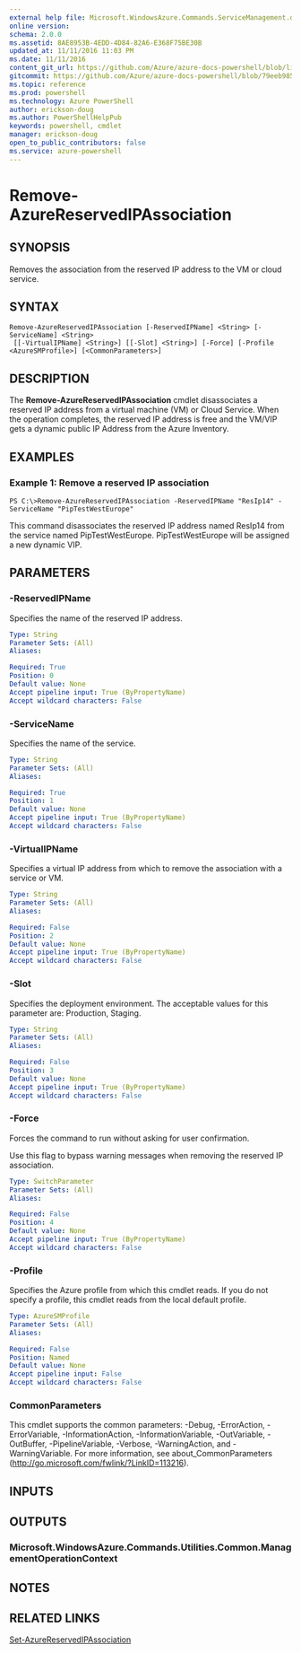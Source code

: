 ```yaml
---
external help file: Microsoft.WindowsAzure.Commands.ServiceManagement.dll-Help.xml
online version: 
schema: 2.0.0
ms.assetid: 8AE8953B-4EDD-4D84-82A6-E368F75BE30B
updated_at: 11/11/2016 11:03 PM
ms.date: 11/11/2016
content_git_url: https://github.com/Azure/azure-docs-powershell/blob/live/azureps-cmdlets-docs/ServiceManagement/Azure.Service/v3.0.0/Remove-AzureReservedIPAssociation.md
gitcommit: https://github.com/Azure/azure-docs-powershell/blob/79eeb985ea480979357fb4695832a0c3d29a48bf/azureps-cmdlets-docs/ServiceManagement/Azure.Service/v3.0.0/Remove-AzureReservedIPAssociation.md
ms.topic: reference
ms.prod: powershell
ms.technology: Azure PowerShell
author: erickson-doug
ms.author: PowerShellHelpPub
keywords: powershell, cmdlet
manager: erickson-doug
open_to_public_contributors: false
ms.service: azure-powershell
---
```


# Remove-AzureReservedIPAssociation

## SYNOPSIS
Removes the association from the reserved IP address to the VM or cloud service.

## SYNTAX

```
Remove-AzureReservedIPAssociation [-ReservedIPName] <String> [-ServiceName] <String>
 [[-VirtualIPName] <String>] [[-Slot] <String>] [-Force] [-Profile <AzureSMProfile>] [<CommonParameters>]
```

## DESCRIPTION
The **Remove-AzureReservedIPAssociation** cmdlet disassociates a reserved IP address from a virtual machine (VM) or Cloud Service.
When the operation completes, the reserved IP address is free and the VM/VIP gets a dynamic public IP Address from the Azure Inventory.

## EXAMPLES

### Example 1: Remove a reserved IP association
```
PS C:\>Remove-AzureReservedIPAssociation -ReservedIPName "ResIp14" -ServiceName "PipTestWestEurope"
```

This command disassociates the reserved IP address named ResIp14 from the service named PipTestWestEurope.
PipTestWestEurope will be assigned a new dynamic VIP.

## PARAMETERS

### -ReservedIPName
Specifies the name of the reserved IP address.

```yaml
Type: String
Parameter Sets: (All)
Aliases: 

Required: True
Position: 0
Default value: None
Accept pipeline input: True (ByPropertyName)
Accept wildcard characters: False
```

### -ServiceName
Specifies the  name of the service.

```yaml
Type: String
Parameter Sets: (All)
Aliases: 

Required: True
Position: 1
Default value: None
Accept pipeline input: True (ByPropertyName)
Accept wildcard characters: False
```

### -VirtualIPName
Specifies a virtual IP address from which to remove the association with a service or VM.

```yaml
Type: String
Parameter Sets: (All)
Aliases: 

Required: False
Position: 2
Default value: None
Accept pipeline input: True (ByPropertyName)
Accept wildcard characters: False
```

### -Slot
Specifies the deployment environment.
The acceptable values for this parameter are: Production, Staging.

```yaml
Type: String
Parameter Sets: (All)
Aliases: 

Required: False
Position: 3
Default value: None
Accept pipeline input: True (ByPropertyName)
Accept wildcard characters: False
```

### -Force
Forces the command to run without asking for user confirmation.

Use this flag to bypass warning messages when removing the reserved IP association.

```yaml
Type: SwitchParameter
Parameter Sets: (All)
Aliases: 

Required: False
Position: 4
Default value: None
Accept pipeline input: True (ByPropertyName)
Accept wildcard characters: False
```

### -Profile
Specifies the Azure profile from which this cmdlet reads.
If you do not specify a profile, this cmdlet reads from the local default profile.

```yaml
Type: AzureSMProfile
Parameter Sets: (All)
Aliases: 

Required: False
Position: Named
Default value: None
Accept pipeline input: False
Accept wildcard characters: False
```

### CommonParameters
This cmdlet supports the common parameters: -Debug, -ErrorAction, -ErrorVariable, -InformationAction, -InformationVariable, -OutVariable, -OutBuffer, -PipelineVariable, -Verbose, -WarningAction, and -WarningVariable. For more information, see about_CommonParameters (http://go.microsoft.com/fwlink/?LinkID=113216).

## INPUTS

## OUTPUTS

### Microsoft.WindowsAzure.Commands.Utilities.Common.ManagementOperationContext

## NOTES

## RELATED LINKS

[Set-AzureReservedIPAssociation](xref:ServiceManagement/Azure.Service/v3.0.0/Set-AzureReservedIPAssociation.md)


